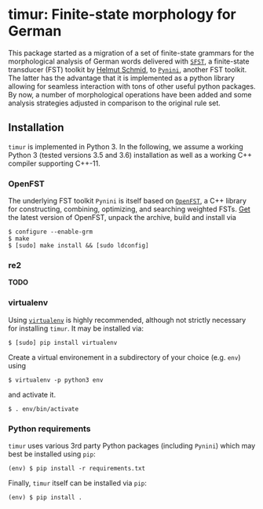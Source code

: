 # timur: Finite-state morphology for German

This package started as a migration of a set of finite-state grammars for the morphological analysis of German words delivered with [`SFST`](http://www.cis.uni-muenchen.de/~schmid/tools/SFST/), a finite-state transducer (FST) toolkit by [Helmut Schmid](http://www.cis.uni-muenchen.de/~schmid/), to [`Pynini`](http://www.opengrm.org/twiki/bin/view/GRM/Pynini), another FST toolkit. The latter has the advantage that it is implemented as a python library allowing for seamless interaction with tons of other useful python packages. By now, a number of morphological operations have been added and some analysis strategies adjusted in comparison to the original rule set.

## Installation

`timur` is implemented in Python 3. In the following, we assume a working Python 3 (tested versions 3.5 and 3.6) installation as well as a working C++ compiler supporting C++-11.

### OpenFST

The underlying FST toolkit `Pynini` is itself based on [`OpenFST`](http://www.openfst.org/twiki/bin/view/FST/WebHome), a C++ library for constructing, combining, optimizing, and searching weighted FSTs. [Get](http://www.openfst.org/twiki/bin/view/FST/FstDownload) the latest version of OpenFST, unpack the archive, build and install via
```console
$ configure --enable-grm
$ make
$ [sudo] make install && [sudo ldconfig]
```
### re2

**TODO**

### virtualenv
Using [`virtualenv`](https://virtualenv.pypa.io/en/stable/) is highly recommended, although not strictly necessary for installing `timur`. It may be installed via:
```console
$ [sudo] pip install virtualenv
```

Create a virtual environement in a subdirectory of your choice (e.g. `env`) using
```console
$ virtualenv -p python3 env
```

and activate it.

```console
$ . env/bin/activate
```

### Python requirements
`timur` uses various 3rd party Python packages (including `Pynini`) which may best be installed using `pip`:
```console
(env) $ pip install -r requirements.txt
```
Finally, `timur` itself can be installed via `pip`:
```console
(env) $ pip install .
```
